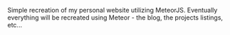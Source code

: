 Simple recreation of my personal website utilizing MeteorJS. Eventually everything will be recreated using Meteor - the blog, the projects listings, etc...
